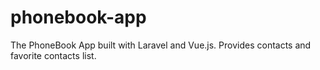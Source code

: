 # phonebook-app
The PhoneBook App built with Laravel and Vue.js. Provides contacts and favorite contacts list.
